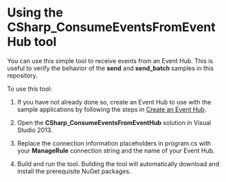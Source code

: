 # Using the CSharp_ConsumeEventsFromEventHub tool

You can use this simple tool to receive events from an Event Hub. This is useful to verify the behavior of the **send** and **send_batch** samples in this repository.

To use this tool:

1. If you have not already done so, create an Event Hub to use with the sample applications by following the steps in [Create an Event Hub](../../docs/create_event_hub.md).

2. Open the **CSharp_ConsumeEventsFromEventHub** solution in Visual Studio 2013.

3. Replace the connection information placeholders in program.cs with your **ManageRule** connection string and the name of your Event Hub.

4. Build and run the tool. Building the tool will automatically download and install the prerequisite NuGet packages.
